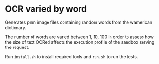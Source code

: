 # OCR varied by word

Generates pnm image files containing random words from the wamerican dictionary.

The number of words are varied between 1, 10, 100 in order to assess how the size of text OCRed affects the execution profile of the sandbox serving the request.

Run `install.sh` to install required tools and `run.sh` to run the tests.
